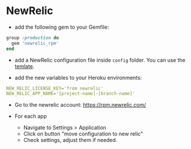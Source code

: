 # NewRelic

* add the following gem to your Gemfile:
```ruby
group :production do
  gem 'newrelic_rpm'
end
```

* add a NewRelic configuration file inside `config` folder. You can use the [temlate](../templates/config/newrelic.yml).

* add the new variables to your Heroku environments:
```yml
NEW_RELIC_LICENSE_KEY='from newrelic'
NEW_RELIC_APP_NAME='[project-name]-[branch-name]'
```

* Go to the newrelic account: https://rpm.newrelic.com/

* For each app
    * Navigate to Settings > Application
    * Click on button "move configuration to new relic"
    * Check settings, adjust them if needed.
